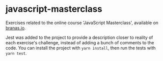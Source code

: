 # javascript-masterclass

Exercises related to the online course 'JavaScript Masterclass', available on [branas.io](https://app.branas.io/).

Jest was added to the project to provide a description closer to reality of each exercise's challenge, instead of adding a bunch of comments to the code. You can install the project with `yarn install`, then run the tests with `yarn test`.
